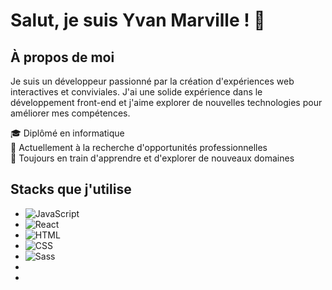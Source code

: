 # Salut, je suis Yvan Marville ! 👋

## À propos de moi
Je suis un développeur passionné par la création d'expériences web interactives et conviviales. J'ai une solide expérience dans le développement front-end et j'aime explorer de nouvelles technologies pour améliorer mes compétences.

🎓 Diplômé en informatique  
💼 Actuellement à la recherche d'opportunités professionnelles  
🌱 Toujours en train d'apprendre et d'explorer de nouveaux domaines  

## Stacks que j'utilise

- ![JavaScript](https://img.shields.io/badge/-JavaScript-yellow)
-  ![React](https://img.shields.io/badge/-React-blue)
-  ![HTML](https://img.shields.io/badge/-HTML-orange)
- ![CSS](https://img.shields.io/badge/-CSS-blue)
-  ![Sass](https://img.shields.io/badge/-Sass-pink)
-  
-  

